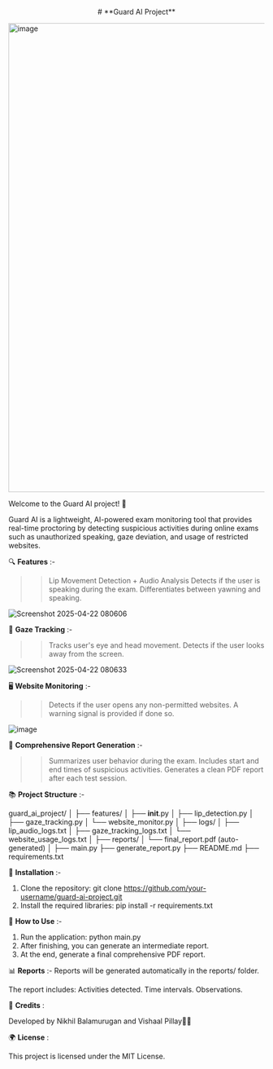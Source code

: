   <p align="center"># **Guard AI Project**</p>
<img width="921" alt="image" src="https://github.com/user-attachments/assets/af00313d-d908-4364-9fd8-d66df4320906" />



Welcome to the Guard AI project! 🚨

Guard AI is a lightweight, AI-powered exam monitoring tool that provides real-time proctoring by detecting suspicious activities during online exams such as unauthorized speaking, gaze deviation, and usage of restricted websites.

🔍 **Features** :-

>> Lip Movement Detection + Audio Analysis
>> Detects if the user is speaking during the exam.
>> Differentiates between yawning and speaking.


![Screenshot 2025-04-22 080606](https://github.com/user-attachments/assets/593bdd54-aefe-4661-9372-23dd122bc329)



👀 **Gaze Tracking** :-

>> Tracks user's eye and head movement.
>> Detects if the user looks away from the screen.

![Screenshot 2025-04-22 080633](https://github.com/user-attachments/assets/02e1a10c-1b59-42de-b5d4-9909a570e5ee)



🖥️ **Website Monitoring** :-

>> Detects if the user opens any non-permitted websites.
>> A warning signal is provided if done so.

![image](https://github.com/user-attachments/assets/9483937b-ed4f-49f1-bffe-576b46809111)



📂 **Comprehensive Report Generation** :-

>> Summarizes user behavior during the exam.
>> Includes start and end times of suspicious activities.
>> Generates a clean PDF report after each test session.

📚 **Project Structure** :-

guard_ai_project/
│
├── features/
│   ├── __init__.py
│   ├── lip_detection.py
│   ├── gaze_tracking.py
│   └── website_monitor.py
│
├── logs/
│   ├── lip_audio_logs.txt
│   ├── gaze_tracking_logs.txt
│   └── website_usage_logs.txt
│
├── reports/
│   └── final_report.pdf (auto-generated)
│
├── main.py
├── generate_report.py
├── README.md
├── requirements.txt

🔧 **Installation** :-
1. Clone the repository: git clone https://github.com/your-username/guard-ai-project.git
2. Install the required libraries: pip install -r requirements.txt

📅 **How to Use** :-
1. Run the application: python main.py
2. After finishing, you can generate an intermediate report.
3. At the end, generate a final comprehensive PDF report.

📊 **Reports** :-
Reports will be generated automatically in the reports/ folder.

The report includes:
Activities detected.
Time intervals.
Observations.

🎉 **Credits** :

Developed by Nikhil Balamurugan and Vishaal Pillay👨‍💻

🌍 **License** :

This project is licensed under the MIT License.
